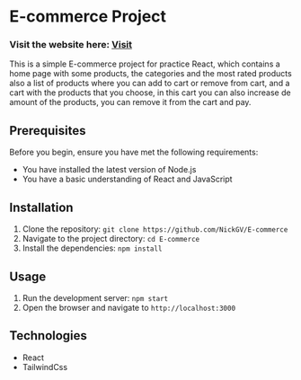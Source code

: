 # E-commerce Project

### Visit the website here: [Visit](https://e-commerce-nickgv.netlify.app)

This is a simple E-commerce project for practice React, which contains a home page with some products, the categories and the most rated products also a list of products where you can add to cart or remove from cart, and a cart with the products that you choose, in this cart you can also increase de amount of the products, you can remove it from the cart and pay.

## Prerequisites

Before you begin, ensure you have met the following requirements:

- You have installed the latest version of Node.js
- You have a basic understanding of React and JavaScript

## Installation

1. Clone the repository: `git clone https://github.com/NickGV/E-commerce`
2. Navigate to the project directory: `cd E-commerce`
3. Install the dependencies: `npm install`

## Usage

1. Run the development server: `npm start`
2. Open the browser and navigate to `http://localhost:3000`

## Technologies

- React
- TailwindCss


